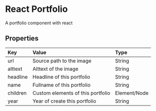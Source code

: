 # React Portfolio

A portfolio component with react

## Properties

|Key|Value|Type|
|:--|:----|:---|
|url|Source path to the image|String|
|alttext|Alttext of the image|String|
|headline|Headline of this portfolio|String|
|name|Fullname of this portfolio|String|
|children|Custom elements of this portfolio|Element/Node|
|year|Year of create this portfolio|String|